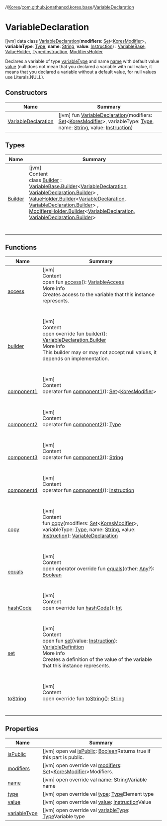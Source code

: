 //[Kores](../../index.md)/[com.github.jonathanxd.kores.base](../index.md)/[VariableDeclaration](index.md)



# VariableDeclaration  
 [jvm] data class [VariableDeclaration](index.md)(**modifiers**: [Set](https://kotlinlang.org/api/latest/jvm/stdlib/kotlin.collections/-set/index.html)<[KoresModifier](../-kores-modifier/index.md)>, **variableType**: [Type](https://docs.oracle.com/javase/8/docs/api/java/lang/reflect/Type.html), **name**: [String](https://kotlinlang.org/api/latest/jvm/stdlib/kotlin/-string/index.html), **value**: [Instruction](../../com.github.jonathanxd.kores/-instruction/index.md)) : [VariableBase](../-variable-base/index.md), [ValueHolder](../-value-holder/index.md), [TypedInstruction](../-typed-instruction/index.md), [ModifiersHolder](../-modifiers-holder/index.md)

Declares a variable of type [variableType](variable-type.md) and name [name](name.md) with default value [value](value.md) (null does not mean that you declared a variable with null value, it means that you declared a variable without a default value, for null values use Literals.NULL).

   


## Constructors  
  
|  Name|  Summary| 
|---|---|
| <a name="com.github.jonathanxd.kores.base/VariableDeclaration/VariableDeclaration/#kotlin.collections.Set[com.github.jonathanxd.kores.base.KoresModifier]#java.lang.reflect.Type#kotlin.String#com.github.jonathanxd.kores.Instruction/PointingToDeclaration/"></a>[VariableDeclaration](-variable-declaration.md)| <a name="com.github.jonathanxd.kores.base/VariableDeclaration/VariableDeclaration/#kotlin.collections.Set[com.github.jonathanxd.kores.base.KoresModifier]#java.lang.reflect.Type#kotlin.String#com.github.jonathanxd.kores.Instruction/PointingToDeclaration/"></a> [jvm] fun [VariableDeclaration](-variable-declaration.md)(modifiers: [Set](https://kotlinlang.org/api/latest/jvm/stdlib/kotlin.collections/-set/index.html)<[KoresModifier](../-kores-modifier/index.md)>, variableType: [Type](https://docs.oracle.com/javase/8/docs/api/java/lang/reflect/Type.html), name: [String](https://kotlinlang.org/api/latest/jvm/stdlib/kotlin/-string/index.html), value: [Instruction](../../com.github.jonathanxd.kores/-instruction/index.md))   <br>


## Types  
  
|  Name|  Summary| 
|---|---|
| <a name="com.github.jonathanxd.kores.base/VariableDeclaration.Builder///PointingToDeclaration/"></a>[Builder](-builder/index.md)| <a name="com.github.jonathanxd.kores.base/VariableDeclaration.Builder///PointingToDeclaration/"></a>[jvm]  <br>Content  <br>class [Builder](-builder/index.md) : [VariableBase.Builder](../-variable-base/-builder/index.md)<[VariableDeclaration](index.md), [VariableDeclaration.Builder](-builder/index.md)> , [ValueHolder.Builder](../-value-holder/-builder/index.md)<[VariableDeclaration](index.md), [VariableDeclaration.Builder](-builder/index.md)> , [ModifiersHolder.Builder](../-modifiers-holder/-builder/index.md)<[VariableDeclaration](index.md), [VariableDeclaration.Builder](-builder/index.md)>   <br><br><br>


## Functions  
  
|  Name|  Summary| 
|---|---|
| <a name="com.github.jonathanxd.kores.base/VariableBase/access/#/PointingToDeclaration/"></a>[access](../-variable-base/access.md)| <a name="com.github.jonathanxd.kores.base/VariableBase/access/#/PointingToDeclaration/"></a>[jvm]  <br>Content  <br>open fun [access](../-variable-base/access.md)(): [VariableAccess](../-variable-access/index.md)  <br>More info  <br>Creates access to the variable that this instance represents.  <br><br><br>
| <a name="com.github.jonathanxd.kores.base/VariableDeclaration/builder/#/PointingToDeclaration/"></a>[builder](builder.md)| <a name="com.github.jonathanxd.kores.base/VariableDeclaration/builder/#/PointingToDeclaration/"></a>[jvm]  <br>Content  <br>open override fun [builder](builder.md)(): [VariableDeclaration.Builder](-builder/index.md)  <br>More info  <br>This builder may or may not accept null values, it depends on implementation.  <br><br><br>
| <a name="com.github.jonathanxd.kores.base/VariableDeclaration/component1/#/PointingToDeclaration/"></a>[component1](component1.md)| <a name="com.github.jonathanxd.kores.base/VariableDeclaration/component1/#/PointingToDeclaration/"></a>[jvm]  <br>Content  <br>operator fun [component1](component1.md)(): [Set](https://kotlinlang.org/api/latest/jvm/stdlib/kotlin.collections/-set/index.html)<[KoresModifier](../-kores-modifier/index.md)>  <br><br><br>
| <a name="com.github.jonathanxd.kores.base/VariableDeclaration/component2/#/PointingToDeclaration/"></a>[component2](component2.md)| <a name="com.github.jonathanxd.kores.base/VariableDeclaration/component2/#/PointingToDeclaration/"></a>[jvm]  <br>Content  <br>operator fun [component2](component2.md)(): [Type](https://docs.oracle.com/javase/8/docs/api/java/lang/reflect/Type.html)  <br><br><br>
| <a name="com.github.jonathanxd.kores.base/VariableDeclaration/component3/#/PointingToDeclaration/"></a>[component3](component3.md)| <a name="com.github.jonathanxd.kores.base/VariableDeclaration/component3/#/PointingToDeclaration/"></a>[jvm]  <br>Content  <br>operator fun [component3](component3.md)(): [String](https://kotlinlang.org/api/latest/jvm/stdlib/kotlin/-string/index.html)  <br><br><br>
| <a name="com.github.jonathanxd.kores.base/VariableDeclaration/component4/#/PointingToDeclaration/"></a>[component4](component4.md)| <a name="com.github.jonathanxd.kores.base/VariableDeclaration/component4/#/PointingToDeclaration/"></a>[jvm]  <br>Content  <br>operator fun [component4](component4.md)(): [Instruction](../../com.github.jonathanxd.kores/-instruction/index.md)  <br><br><br>
| <a name="com.github.jonathanxd.kores.base/VariableDeclaration/copy/#kotlin.collections.Set[com.github.jonathanxd.kores.base.KoresModifier]#java.lang.reflect.Type#kotlin.String#com.github.jonathanxd.kores.Instruction/PointingToDeclaration/"></a>[copy](copy.md)| <a name="com.github.jonathanxd.kores.base/VariableDeclaration/copy/#kotlin.collections.Set[com.github.jonathanxd.kores.base.KoresModifier]#java.lang.reflect.Type#kotlin.String#com.github.jonathanxd.kores.Instruction/PointingToDeclaration/"></a>[jvm]  <br>Content  <br>fun [copy](copy.md)(modifiers: [Set](https://kotlinlang.org/api/latest/jvm/stdlib/kotlin.collections/-set/index.html)<[KoresModifier](../-kores-modifier/index.md)>, variableType: [Type](https://docs.oracle.com/javase/8/docs/api/java/lang/reflect/Type.html), name: [String](https://kotlinlang.org/api/latest/jvm/stdlib/kotlin/-string/index.html), value: [Instruction](../../com.github.jonathanxd.kores/-instruction/index.md)): [VariableDeclaration](index.md)  <br><br><br>
| <a name="kotlin/Any/equals/#kotlin.Any?/PointingToDeclaration/"></a>[equals](../../com.github.jonathanxd.kores.util/-simple-resolver/index.md#%5Bkotlin%2FAny%2Fequals%2F%23kotlin.Any%3F%2FPointingToDeclaration%2F%5D%2FFunctions%2F-1211764316)| <a name="kotlin/Any/equals/#kotlin.Any?/PointingToDeclaration/"></a>[jvm]  <br>Content  <br>open operator override fun [equals](../../com.github.jonathanxd.kores.util/-simple-resolver/index.md#%5Bkotlin%2FAny%2Fequals%2F%23kotlin.Any%3F%2FPointingToDeclaration%2F%5D%2FFunctions%2F-1211764316)(other: [Any](https://kotlinlang.org/api/latest/jvm/stdlib/kotlin/-any/index.html)?): [Boolean](https://kotlinlang.org/api/latest/jvm/stdlib/kotlin/-boolean/index.html)  <br><br><br>
| <a name="kotlin/Any/hashCode/#/PointingToDeclaration/"></a>[hashCode](../../com.github.jonathanxd.kores.util/-simple-resolver/index.md#%5Bkotlin%2FAny%2FhashCode%2F%23%2FPointingToDeclaration%2F%5D%2FFunctions%2F-1211764316)| <a name="kotlin/Any/hashCode/#/PointingToDeclaration/"></a>[jvm]  <br>Content  <br>open override fun [hashCode](../../com.github.jonathanxd.kores.util/-simple-resolver/index.md#%5Bkotlin%2FAny%2FhashCode%2F%23%2FPointingToDeclaration%2F%5D%2FFunctions%2F-1211764316)(): [Int](https://kotlinlang.org/api/latest/jvm/stdlib/kotlin/-int/index.html)  <br><br><br>
| <a name="com.github.jonathanxd.kores.base/VariableBase/set/#com.github.jonathanxd.kores.Instruction/PointingToDeclaration/"></a>[set](../-variable-base/set.md)| <a name="com.github.jonathanxd.kores.base/VariableBase/set/#com.github.jonathanxd.kores.Instruction/PointingToDeclaration/"></a>[jvm]  <br>Content  <br>open fun [set](../-variable-base/set.md)(value: [Instruction](../../com.github.jonathanxd.kores/-instruction/index.md)): [VariableDefinition](../-variable-definition/index.md)  <br>More info  <br>Creates a definition of the value of the variable that this instance represents.  <br><br><br>
| <a name="kotlin/Any/toString/#/PointingToDeclaration/"></a>[toString](../../com.github.jonathanxd.kores.util/-simple-resolver/index.md#%5Bkotlin%2FAny%2FtoString%2F%23%2FPointingToDeclaration%2F%5D%2FFunctions%2F-1211764316)| <a name="kotlin/Any/toString/#/PointingToDeclaration/"></a>[jvm]  <br>Content  <br>open override fun [toString](../../com.github.jonathanxd.kores.util/-simple-resolver/index.md#%5Bkotlin%2FAny%2FtoString%2F%23%2FPointingToDeclaration%2F%5D%2FFunctions%2F-1211764316)(): [String](https://kotlinlang.org/api/latest/jvm/stdlib/kotlin/-string/index.html)  <br><br><br>


## Properties  
  
|  Name|  Summary| 
|---|---|
| <a name="com.github.jonathanxd.kores.base/VariableDeclaration/isPublic/#/PointingToDeclaration/"></a>[isPublic](index.md#%5Bcom.github.jonathanxd.kores.base%2FVariableDeclaration%2FisPublic%2F%23%2FPointingToDeclaration%2F%5D%2FProperties%2F-1211764316)| <a name="com.github.jonathanxd.kores.base/VariableDeclaration/isPublic/#/PointingToDeclaration/"></a> [jvm] open val [isPublic](index.md#%5Bcom.github.jonathanxd.kores.base%2FVariableDeclaration%2FisPublic%2F%23%2FPointingToDeclaration%2F%5D%2FProperties%2F-1211764316): [Boolean](https://kotlinlang.org/api/latest/jvm/stdlib/kotlin/-boolean/index.html)Returns true if this part is public.   <br>
| <a name="com.github.jonathanxd.kores.base/VariableDeclaration/modifiers/#/PointingToDeclaration/"></a>[modifiers](modifiers.md)| <a name="com.github.jonathanxd.kores.base/VariableDeclaration/modifiers/#/PointingToDeclaration/"></a> [jvm] open override val [modifiers](modifiers.md): [Set](https://kotlinlang.org/api/latest/jvm/stdlib/kotlin.collections/-set/index.html)<[KoresModifier](../-kores-modifier/index.md)>Modifiers.   <br>
| <a name="com.github.jonathanxd.kores.base/VariableDeclaration/name/#/PointingToDeclaration/"></a>[name](name.md)| <a name="com.github.jonathanxd.kores.base/VariableDeclaration/name/#/PointingToDeclaration/"></a> [jvm] open override val [name](name.md): [String](https://kotlinlang.org/api/latest/jvm/stdlib/kotlin/-string/index.html)Variable name   <br>
| <a name="com.github.jonathanxd.kores.base/VariableDeclaration/type/#/PointingToDeclaration/"></a>[type](index.md#%5Bcom.github.jonathanxd.kores.base%2FVariableDeclaration%2Ftype%2F%23%2FPointingToDeclaration%2F%5D%2FProperties%2F-1211764316)| <a name="com.github.jonathanxd.kores.base/VariableDeclaration/type/#/PointingToDeclaration/"></a> [jvm] open override val [type](index.md#%5Bcom.github.jonathanxd.kores.base%2FVariableDeclaration%2Ftype%2F%23%2FPointingToDeclaration%2F%5D%2FProperties%2F-1211764316): [Type](https://docs.oracle.com/javase/8/docs/api/java/lang/reflect/Type.html)Element type   <br>
| <a name="com.github.jonathanxd.kores.base/VariableDeclaration/value/#/PointingToDeclaration/"></a>[value](value.md)| <a name="com.github.jonathanxd.kores.base/VariableDeclaration/value/#/PointingToDeclaration/"></a> [jvm] open override val [value](value.md): [Instruction](../../com.github.jonathanxd.kores/-instruction/index.md)Value   <br>
| <a name="com.github.jonathanxd.kores.base/VariableDeclaration/variableType/#/PointingToDeclaration/"></a>[variableType](variable-type.md)| <a name="com.github.jonathanxd.kores.base/VariableDeclaration/variableType/#/PointingToDeclaration/"></a> [jvm] open override val [variableType](variable-type.md): [Type](https://docs.oracle.com/javase/8/docs/api/java/lang/reflect/Type.html)Variable type   <br>

